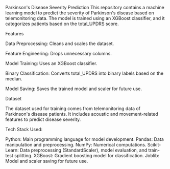 Parkinson's Disease Severity Prediction
This repository contains a machine learning model to predict the severity of Parkinson's disease based on telemonitoring data. The model is trained using an XGBoost classifier, and it categorizes patients based on the total_UPDRS score.

Features

Data Preprocessing: Cleans and scales the dataset.

Feature Engineering: Drops unnecessary columns.

Model Training: Uses an XGBoost classifier.

Binary Classification: Converts total_UPDRS into binary labels based on the median.

Model Saving: Saves the trained model and scaler for future use.

 Dataset

The dataset used for training comes from telemonitoring data of Parkinson's disease patients. It includes acoustic and movement-related features to predict disease severity.

Tech Stack Used: 

Python: Main programming language for model development.
Pandas: Data manipulation and preprocessing.
NumPy: Numerical computations.
Scikit-Learn: Data preprocessing (StandardScaler), model evaluation, and train-test splitting.
XGBoost: Gradient boosting model for classification.
Joblib: Model and scaler saving for future use.

